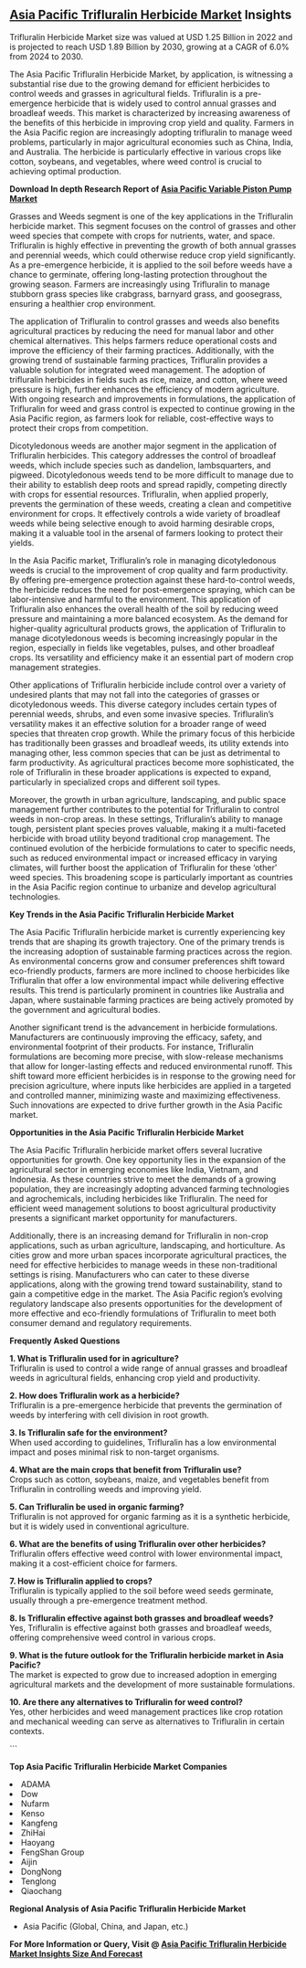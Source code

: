 <h2><a href="https://www.verifiedmarketreports.com/download-sample/?rid=249874&amp;utm_source=Github-Feb&amp;utm_medium=219" target="_blank">Asia Pacific Trifluralin Herbicide Market</a> Insights</h2><p>Trifluralin Herbicide Market size was valued at USD 1.25 Billion in 2022 and is projected to reach USD 1.89 Billion by 2030, growing at a CAGR of 6.0% from 2024 to 2030.</p><p><p>The Asia Pacific Trifluralin Herbicide Market, by application, is witnessing a substantial rise due to the growing demand for efficient herbicides to control weeds and grasses in agricultural fields. Trifluralin is a pre-emergence herbicide that is widely used to control annual grasses and broadleaf weeds. This market is characterized by increasing awareness of the benefits of this herbicide in improving crop yield and quality. Farmers in the Asia Pacific region are increasingly adopting trifluralin to manage weed problems, particularly in major agricultural economies such as China, India, and Australia. The herbicide is particularly effective in various crops like cotton, soybeans, and vegetables, where weed control is crucial to achieving optimal production. <p><strong>Download In depth Research Report of <a href="https://www.verifiedmarketreports.com/download-sample/?rid=236118&amp;utm_source=Pulse-Dec&amp;utm_medium=219" target="_blank">Asia Pacific Variable Piston Pump Market</a></strong></p></p> <p>Grasses and Weeds segment is one of the key applications in the Trifluralin herbicide market. This segment focuses on the control of grasses and other weed species that compete with crops for nutrients, water, and space. Trifluralin is highly effective in preventing the growth of both annual grasses and perennial weeds, which could otherwise reduce crop yield significantly. As a pre-emergence herbicide, it is applied to the soil before weeds have a chance to germinate, offering long-lasting protection throughout the growing season. Farmers are increasingly using Trifluralin to manage stubborn grass species like crabgrass, barnyard grass, and goosegrass, ensuring a healthier crop environment. <p>The application of Trifluralin to control grasses and weeds also benefits agricultural practices by reducing the need for manual labor and other chemical alternatives. This helps farmers reduce operational costs and improve the efficiency of their farming practices. Additionally, with the growing trend of sustainable farming practices, Trifluralin provides a valuable solution for integrated weed management. The adoption of trifluralin herbicides in fields such as rice, maize, and cotton, where weed pressure is high, further enhances the efficiency of modern agriculture. With ongoing research and improvements in formulations, the application of Trifluralin for weed and grass control is expected to continue growing in the Asia Pacific region, as farmers look for reliable, cost-effective ways to protect their crops from competition.</p> <p>Dicotyledonous weeds are another major segment in the application of Trifluralin herbicides. This category addresses the control of broadleaf weeds, which include species such as dandelion, lambsquarters, and pigweed. Dicotyledonous weeds tend to be more difficult to manage due to their ability to establish deep roots and spread rapidly, competing directly with crops for essential resources. Trifluralin, when applied properly, prevents the germination of these weeds, creating a clean and competitive environment for crops. It effectively controls a wide variety of broadleaf weeds while being selective enough to avoid harming desirable crops, making it a valuable tool in the arsenal of farmers looking to protect their yields. <p>In the Asia Pacific market, Trifluralin’s role in managing dicotyledonous weeds is crucial to the improvement of crop quality and farm productivity. By offering pre-emergence protection against these hard-to-control weeds, the herbicide reduces the need for post-emergence spraying, which can be labor-intensive and harmful to the environment. This application of Trifluralin also enhances the overall health of the soil by reducing weed pressure and maintaining a more balanced ecosystem. As the demand for higher-quality agricultural products grows, the application of Trifluralin to manage dicotyledonous weeds is becoming increasingly popular in the region, especially in fields like vegetables, pulses, and other broadleaf crops. Its versatility and efficiency make it an essential part of modern crop management strategies.</p> <p>Other applications of Trifluralin herbicide include control over a variety of undesired plants that may not fall into the categories of grasses or dicotyledonous weeds. This diverse category includes certain types of perennial weeds, shrubs, and even some invasive species. Trifluralin’s versatility makes it an effective solution for a broader range of weed species that threaten crop growth. While the primary focus of this herbicide has traditionally been grasses and broadleaf weeds, its utility extends into managing other, less common species that can be just as detrimental to farm productivity. As agricultural practices become more sophisticated, the role of Trifluralin in these broader applications is expected to expand, particularly in specialized crops and different soil types. <p>Moreover, the growth in urban agriculture, landscaping, and public space management further contributes to the potential for Trifluralin to control weeds in non-crop areas. In these settings, Trifluralin’s ability to manage tough, persistent plant species proves valuable, making it a multi-faceted herbicide with broad utility beyond traditional crop management. The continued evolution of the herbicide formulations to cater to specific needs, such as reduced environmental impact or increased efficacy in varying climates, will further boost the application of Trifluralin for these ‘other’ weed species. This broadening scope is particularly important as countries in the Asia Pacific region continue to urbanize and develop agricultural technologies.</p> <p><strong>Key Trends in the Asia Pacific Trifluralin Herbicide Market</strong></p> <p>The Asia Pacific Trifluralin herbicide market is currently experiencing key trends that are shaping its growth trajectory. One of the primary trends is the increasing adoption of sustainable farming practices across the region. As environmental concerns grow and consumer preferences shift toward eco-friendly products, farmers are more inclined to choose herbicides like Trifluralin that offer a low environmental impact while delivering effective results. This trend is particularly prominent in countries like Australia and Japan, where sustainable farming practices are being actively promoted by the government and agricultural bodies.</p> <p>Another significant trend is the advancement in herbicide formulations. Manufacturers are continuously improving the efficacy, safety, and environmental footprint of their products. For instance, Trifluralin formulations are becoming more precise, with slow-release mechanisms that allow for longer-lasting effects and reduced environmental runoff. This shift toward more efficient herbicides is in response to the growing need for precision agriculture, where inputs like herbicides are applied in a targeted and controlled manner, minimizing waste and maximizing effectiveness. Such innovations are expected to drive further growth in the Asia Pacific market.</p> <p><strong>Opportunities in the Asia Pacific Trifluralin Herbicide Market</strong></p> <p>The Asia Pacific Trifluralin herbicide market offers several lucrative opportunities for growth. One key opportunity lies in the expansion of the agricultural sector in emerging economies like India, Vietnam, and Indonesia. As these countries strive to meet the demands of a growing population, they are increasingly adopting advanced farming technologies and agrochemicals, including herbicides like Trifluralin. The need for efficient weed management solutions to boost agricultural productivity presents a significant market opportunity for manufacturers.</p> <p>Additionally, there is an increasing demand for Trifluralin in non-crop applications, such as urban agriculture, landscaping, and horticulture. As cities grow and more urban spaces incorporate agricultural practices, the need for effective herbicides to manage weeds in these non-traditional settings is rising. Manufacturers who can cater to these diverse applications, along with the growing trend toward sustainability, stand to gain a competitive edge in the market. The Asia Pacific region’s evolving regulatory landscape also presents opportunities for the development of more effective and eco-friendly formulations of Trifluralin to meet both consumer demand and regulatory requirements.</p> <p><strong>Frequently Asked Questions</strong></p> <p><strong>1. What is Trifluralin used for in agriculture?</strong><br>Trifluralin is used to control a wide range of annual grasses and broadleaf weeds in agricultural fields, enhancing crop yield and productivity.</p> <p><strong>2. How does Trifluralin work as a herbicide?</strong><br>Trifluralin is a pre-emergence herbicide that prevents the germination of weeds by interfering with cell division in root growth.</p> <p><strong>3. Is Trifluralin safe for the environment?</strong><br>When used according to guidelines, Trifluralin has a low environmental impact and poses minimal risk to non-target organisms.</p> <p><strong>4. What are the main crops that benefit from Trifluralin use?</strong><br>Crops such as cotton, soybeans, maize, and vegetables benefit from Trifluralin in controlling weeds and improving yield.</p> <p><strong>5. Can Trifluralin be used in organic farming?</strong><br>Trifluralin is not approved for organic farming as it is a synthetic herbicide, but it is widely used in conventional agriculture.</p> <p><strong>6. What are the benefits of using Trifluralin over other herbicides?</strong><br>Trifluralin offers effective weed control with lower environmental impact, making it a cost-efficient choice for farmers.</p> <p><strong>7. How is Trifluralin applied to crops?</strong><br>Trifluralin is typically applied to the soil before weed seeds germinate, usually through a pre-emergence treatment method.</p> <p><strong>8. Is Trifluralin effective against both grasses and broadleaf weeds?</strong><br>Yes, Trifluralin is effective against both grasses and broadleaf weeds, offering comprehensive weed control in various crops.</p> <p><strong>9. What is the future outlook for the Trifluralin herbicide market in Asia Pacific?</strong><br>The market is expected to grow due to increased adoption in emerging agricultural markets and the development of more sustainable formulations.</p> <p><strong>10. Are there any alternatives to Trifluralin for weed control?</strong><br>Yes, other herbicides and weed management practices like crop rotation and mechanical weeding can serve as alternatives to Trifluralin in certain contexts.</p> ```</p><p><strong>Top Asia Pacific Trifluralin Herbicide Market Companies</strong></p><div data-test-id=""><p><li>ADAMA</li><li> Dow</li><li> Nufarm</li><li> Kenso</li><li> Kangfeng</li><li> ZhiHai</li><li> Haoyang</li><li> FengShan Group</li><li> Aijin</li><li> DongNong</li><li> Tenglong</li><li> Qiaochang</li></p><div><strong>Regional Analysis of&nbsp;Asia Pacific Trifluralin Herbicide Market</strong></div><ul><li dir="ltr"><p dir="ltr">Asia Pacific (Global, China, and Japan, etc.)</p></li></ul><p><strong>For More Information or Query, Visit @&nbsp;</strong><strong><a href="https://www.verifiedmarketreports.com/product/trifluralin-herbicide-market/?utm_source=Github-Feb&amp;utm_medium=219" target="_blank">Asia Pacific Trifluralin Herbicide Market Insights Size And Forecast</a></strong></p></div><h2>&nbsp;</h2><div data-test-id="">&nbsp;</div>
